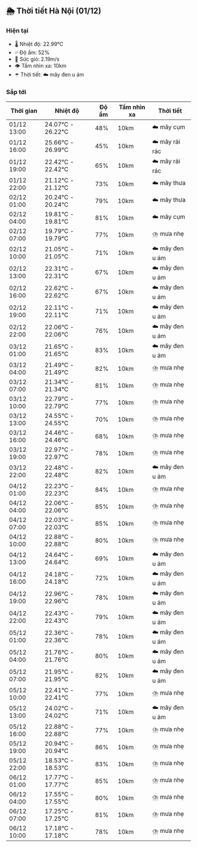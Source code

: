 ## 🌦️ Thời tiết Hà Nội (01/12)

### Hiện tại

- 🌡️ Nhiệt độ: 22.99℃
- 💦 Độ ẩm: 52%
- 💨 Sức gió: 2.19m/s
- 👁️ Tầm nhìn xa: 10km
- ☂️ Thời tiết: ☁️ mây đen u ám

### Sắp tới

| Thời gian | Nhiệt độ | Độ ẩm | Tầm nhìn xa | Thời tiết |
| --- | --- | --- | --- | --- |
| 01/12 13:00 | 24.07℃ - 26.22℃ | 48% | 10km | ☁️ mây cụm |
| 01/12 16:00 | 25.66℃ - 26.99℃ | 45% | 10km | ☁️ mây rải rác |
| 01/12 19:00 | 22.42℃ - 22.42℃ | 65% | 10km | ☁️ mây rải rác |
| 01/12 22:00 | 21.12℃ - 21.12℃ | 73% | 10km | ☁️ mây thưa |
| 02/12 01:00 | 20.24℃ - 20.24℃ | 79% | 10km | ☁️ mây thưa |
| 02/12 04:00 | 19.81℃ - 19.81℃ | 81% | 10km | ☁️ mây cụm |
| 02/12 07:00 | 19.79℃ - 19.79℃ | 77% | 10km | ⛈️ mưa nhẹ |
| 02/12 10:00 | 21.05℃ - 21.05℃ | 71% | 10km | ☁️ mây đen u ám |
| 02/12 13:00 | 22.31℃ - 22.31℃ | 67% | 10km | ☁️ mây đen u ám |
| 02/12 16:00 | 22.62℃ - 22.62℃ | 67% | 10km | ☁️ mây đen u ám |
| 02/12 19:00 | 22.11℃ - 22.11℃ | 71% | 10km | ☁️ mây đen u ám |
| 02/12 22:00 | 22.06℃ - 22.06℃ | 76% | 10km | ☁️ mây đen u ám |
| 03/12 01:00 | 21.65℃ - 21.65℃ | 83% | 10km | ☁️ mây đen u ám |
| 03/12 04:00 | 21.49℃ - 21.49℃ | 82% | 10km | ⛈️ mưa nhẹ |
| 03/12 07:00 | 21.34℃ - 21.34℃ | 81% | 10km | ⛈️ mưa nhẹ |
| 03/12 10:00 | 22.79℃ - 22.79℃ | 77% | 10km | ⛈️ mưa nhẹ |
| 03/12 13:00 | 24.55℃ - 24.55℃ | 70% | 10km | ⛈️ mưa nhẹ |
| 03/12 16:00 | 24.46℃ - 24.46℃ | 68% | 10km | ⛈️ mưa nhẹ |
| 03/12 19:00 | 22.97℃ - 22.97℃ | 78% | 10km | ⛈️ mưa nhẹ |
| 03/12 22:00 | 22.48℃ - 22.48℃ | 82% | 10km | ☁️ mây đen u ám |
| 04/12 01:00 | 22.23℃ - 22.23℃ | 84% | 10km | ⛈️ mưa nhẹ |
| 04/12 04:00 | 22.06℃ - 22.06℃ | 85% | 10km | ⛈️ mưa nhẹ |
| 04/12 07:00 | 22.03℃ - 22.03℃ | 85% | 10km | ⛈️ mưa nhẹ |
| 04/12 10:00 | 22.88℃ - 22.88℃ | 80% | 10km | ⛈️ mưa nhẹ |
| 04/12 13:00 | 24.64℃ - 24.64℃ | 69% | 10km | ☁️ mây đen u ám |
| 04/12 16:00 | 24.18℃ - 24.18℃ | 72% | 10km | ☁️ mây đen u ám |
| 04/12 19:00 | 22.96℃ - 22.96℃ | 78% | 10km | ☁️ mây đen u ám |
| 04/12 22:00 | 22.43℃ - 22.43℃ | 79% | 10km | ☁️ mây đen u ám |
| 05/12 01:00 | 22.36℃ - 22.36℃ | 78% | 10km | ☁️ mây đen u ám |
| 05/12 04:00 | 21.76℃ - 21.76℃ | 80% | 10km | ☁️ mây đen u ám |
| 05/12 07:00 | 21.95℃ - 21.95℃ | 82% | 10km | ☁️ mây đen u ám |
| 05/12 10:00 | 22.41℃ - 22.41℃ | 77% | 10km | ⛈️ mưa nhẹ |
| 05/12 13:00 | 24.02℃ - 24.02℃ | 71% | 10km | ☁️ mây đen u ám |
| 05/12 16:00 | 22.88℃ - 22.88℃ | 77% | 10km | ⛈️ mưa nhẹ |
| 05/12 19:00 | 20.94℃ - 20.94℃ | 86% | 10km | ⛈️ mưa nhẹ |
| 05/12 22:00 | 18.53℃ - 18.53℃ | 83% | 10km | ⛈️ mưa nhẹ |
| 06/12 01:00 | 17.77℃ - 17.77℃ | 85% | 10km | ⛈️ mưa nhẹ |
| 06/12 04:00 | 17.55℃ - 17.55℃ | 80% | 10km | ⛈️ mưa nhẹ |
| 06/12 07:00 | 17.25℃ - 17.25℃ | 81% | 10km | ⛈️ mưa nhẹ |
| 06/12 10:00 | 17.18℃ - 17.18℃ | 78% | 10km | ⛈️ mưa nhẹ |
